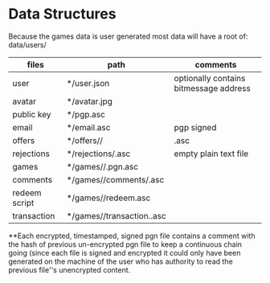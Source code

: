 # Data Structures

Because the games data is user generated most data will have a root of:
data/users/

| files         | path                     | comments                               |
| -----         | ----                     | --------                               |
| user          | */user.json              | optionally contains bitmessage address |
| avatar        | */avatar.jpg             |                                        |
| public key    | */pgp.asc                |                                        |
| email         | */email.asc              | pgp signed                             |
| offers        | */offers/<user>/<uuid>   | <uuid>.asc                             |
| rejections    | */rejections/<uuid>.asc  | empty plain text file                  |
| games         | */games/<uuid>/<timestamp>.pgn.asc  |                             |
| comments      | */games/<uuid>/comments/<timestamp>.asc |                         |
| redeem script | */games/<uuid>/redeem.asc|                                        |
| transaction   | */games/<uuid>/transaction.<timestamp>.asc |                      |
 


**Each encrypted, timestamped, signed pgn file contains a comment with the hash of previous un-encrypted pgn file to keep a continuous chain going (since each file is signed and encrypted it could only have been generated on the machine of the user who has authority to read the previous file''s unencrypted content.


